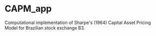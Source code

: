 # CAPM_app
Computational implementation of Sharpe's (1964) Capital Asset Pricing Model for Brazilian stock exchange B3.
